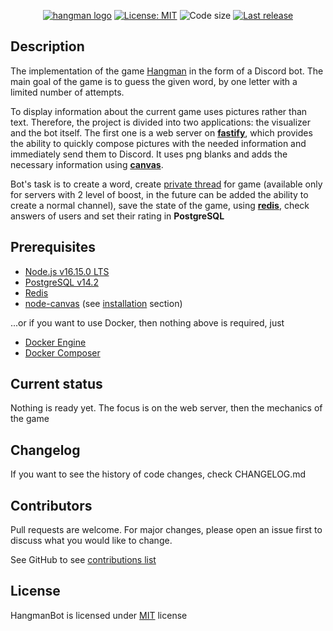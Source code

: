 <div align="center">
 
[![hangman logo](https://i.imgur.com/Ibr2LhK.png)](https://github.com/nieopierzony/HangmanBot)
[![License: MIT](https://img.shields.io/badge/License-MIT-yellow.svg)](https://opensource.org/licenses/MIT)
![Code size](https://img.shields.io/github/languages/code-size/nieopierzony/HangmanBot?style=flat)
[![Last release](https://img.shields.io/github/v/release/nieopierzony/HangmanBot)](https://github.com/nieopierzony/HangmanBot/releases)

</div>

## Description

The implementation of the game [Hangman](<https://en.wikipedia.org/wiki/Hangman_(game)>) in the form of a Discord bot. The main goal of the game is to guess the given word, by one letter with a limited number of attempts.

To display information about the current game uses pictures rather than text. Therefore, the project is divided into two applications: the visualizer and the bot itself. The first one is a web server on **[fastify](https://github.com/fastify/fastify)**, which provides the ability to quickly compose pictures with the needed information and immediately send them to Discord. It uses png blanks and adds the necessary information using **[canvas](https://github.com/Automattic/node-canvas)**.

Bot's task is to create a word, create [private thread](https://support.discord.com/hc/en-us/articles/4403205878423-Threads#h_01FBQZH4F0E9RX2K078Y6EG6QB) for game (available only for servers with 2 level of boost, in the future can be added the ability to create a normal channel), save the state of the game, using **[redis](https://github.com/redis/node-redis)**, check answers of users and set their rating in **PostgreSQL**

## Prerequisites

- [Node.js v16.15.0 LTS](https://nodejs.org/en/download/)
- [PostgreSQL v14.2](https://www.enterprisedb.com/downloads/postgres-postgresql-downloads)
- [Redis](https://redis.io/docs/getting-started/)
- [node-canvas](https://github.com/Automattic/node-canvas) (see [installation](https://github.com/Automattic/node-canvas#compiling) section)

...or if you want to use Docker, then nothing above is required, just

- [Docker Engine](https://docs.docker.com/engine/install/)
- [Docker Composer](https://docs.docker.com/compose/install/)

## Current status

Nothing is ready yet. The focus is on the web server, then the mechanics of the game

## Changelog

If you want to see the history of code changes, check CHANGELOG.md

## Contributors

Pull requests are welcome. For major changes, please open an issue first to discuss what you would like to change.

See GitHub to see [contributions list](https://github.com/nieopierzony/HangmanBot/graphs/contributors)

## License

HangmanBot is licensed under [MIT](https://github.com/nieopierzony/HangmanBot/blob/main/LICENSE) license

